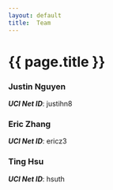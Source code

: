 ```yaml
---
layout: default
title:  Team
---
```


# {{ page.title }}


### Justin Nguyen
***UCI Net ID***: justihn8

### Eric Zhang
***UCI Net ID***: ericz3

### Ting Hsu
***UCI Net ID***: hsuth
